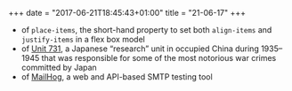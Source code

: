 +++
date = "2017-06-21T18:45:43+01:00"
title = "21-06-17"
+++

* of `place-items`, the short-hand property to set both `align-items` and `justify-items` in a flex box model
* of [Unit 731](https://en.wikipedia.org/wiki/Unit_731), a Japanese “research” unit in occupied China during 1935–1945 that was responsible for some of the most notorious war crimes committed by Japan
* of [MailHog](https://github.com/mailhog/MailHog), a web and API-based SMTP testing tool
